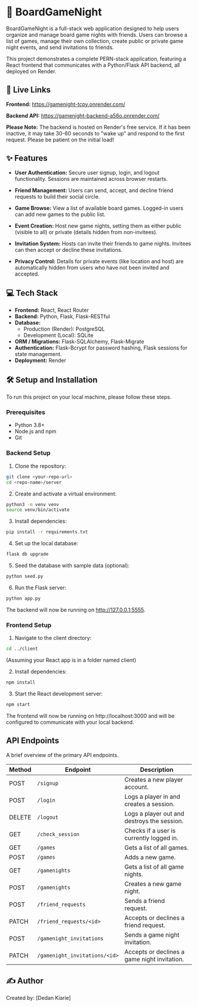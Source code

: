 # 🎲 BoardGameNight

BoardGameNight is a full-stack web application designed to help users organize and manage board game nights with friends. Users can browse a list of games, manage their own collection, create public or private game night events, and send invitations to friends.

This project demonstrates a complete PERN-stack application, featuring a React frontend that communicates with a Python/Flask API backend, all deployed on Render.

## 🚀 Live Links

**Frontend:** https://gamenight-tcpy.onrender.com/

**Backend API:** https://gamenight-backend-a56o.onrender.com/

**Please Note:** The backend is hosted on Render's free service. If it has been inactive, it may take 30-60 seconds to "wake up" and respond to the first request. Please be patient on the initial load!

## ✨ Features

- **User Authentication:** Secure user signup, login, and logout functionality. Sessions are maintained across browser restarts.

- **Friend Management:** Users can send, accept, and decline friend requests to build their social circle.

- **Game Browse:** View a list of available board games. Logged-in users can add new games to the public list.

- **Event Creation:** Host new game nights, setting them as either public (visible to all) or private (details hidden from non-invitees).

- **Invitation System:** Hosts can invite their friends to game nights. Invitees can then accept or decline these invitations.

- **Privacy Control:** Details for private events (like location and host) are automatically hidden from users who have not been invited and accepted.

## 💻 Tech Stack

- **Frontend:** React, React Router
- **Backend:** Python, Flask, Flask-RESTful
- **Database:**
  - Production (Render): PostgreSQL
  - Development (Local): SQLite
- **ORM / Migrations:** Flask-SQLAlchemy, Flask-Migrate
- **Authentication:** Flask-Bcrypt for password hashing, Flask sessions for state management.
- **Deployment:** Render

## 🛠️ Setup and Installation

To run this project on your local machine, please follow these steps.

### Prerequisites

- Python 3.8+
- Node.js and npm
- Git

### Backend Setup

1. Clone the repository:
```bash
git clone <your-repo-url>
cd <repo-name>/server
```

2. Create and activate a virtual environment:
```bash
python3 -m venv venv
source venv/bin/activate
```

3. Install dependencies:
```bash
pip install -r requirements.txt
```

4. Set up the local database:
```bash
flask db upgrade
```

5. Seed the database with sample data (optional):
```bash
python seed.py
```

6. Run the Flask server:
```bash
python app.py
```

The backend will now be running on http://127.0.0.1:5555.

### Frontend Setup

1. Navigate to the client directory:
```bash
cd ../client 
```
(Assuming your React app is in a folder named client)

2. Install dependencies:
```bash
npm install
```

3. Start the React development server:
```bash
npm start
```

The frontend will now be running on http://localhost:3000 and will be configured to communicate with your local backend.

## API Endpoints

A brief overview of the primary API endpoints.

| Method | Endpoint | Description |
|--------|----------|-------------|
| POST | `/signup` | Creates a new player account. |
| POST | `/login` | Logs a player in and creates a session. |
| DELETE | `/logout` | Logs a player out and destroys the session. |
| GET | `/check_session` | Checks if a user is currently logged in. |
| GET | `/games` | Gets a list of all games. |
| POST | `/games` | Adds a new game. |
| GET | `/gamenights` | Gets a list of all game nights. |
| POST | `/gamenights` | Creates a new game night. |
| POST | `/friend_requests` | Sends a friend request. |
| PATCH | `/friend_requests/<id>` | Accepts or declines a friend request. |
| POST | `/gamenight_invitations` | Sends a game night invitation. |
| PATCH | `/gamenight_invitations/<id>` | Accepts or declines a game night invitation. |

## ✍️ Author

Created by: [Dedan Kiarie]